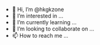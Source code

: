 - 👋 Hi, I’m @hkgkzone
- 👀 I’m interested in ...
- 🌱 I’m currently learning ...
- 💞️ I’m looking to collaborate on ...
- 📫 How to reach me ...

<!---
hkgkzone/hkgkzone is a ✨ special ✨ repository because its `README.md` (this file) appears on your GitHub profile.
You can click the Preview link to take a look at your changes.
--->

